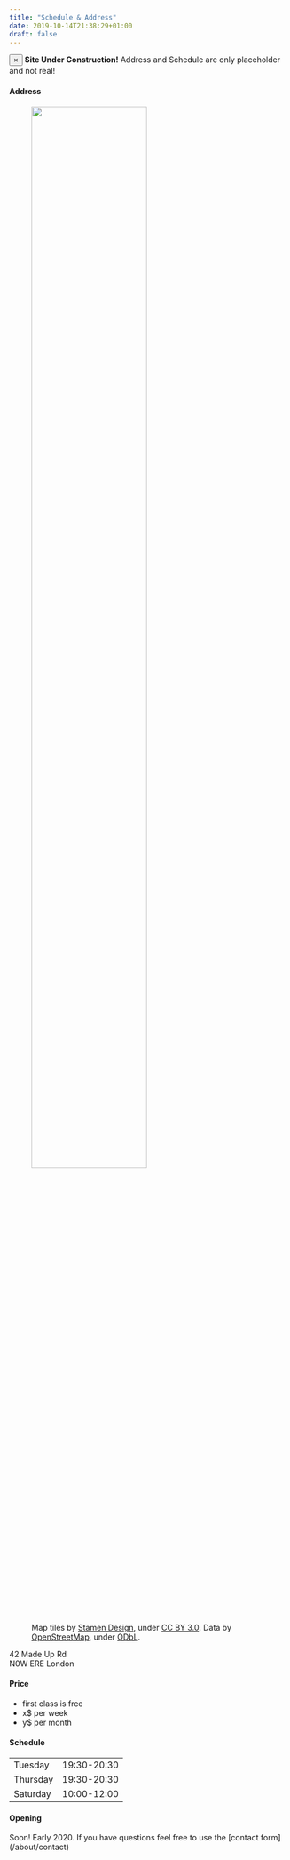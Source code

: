```yaml
---
title: "Schedule & Address"
date: 2019-10-14T21:38:29+01:00
draft: false
---
```


<div class="alert alert-danger alert-dismissible fade show">
  <button type="button" class="close" data-dismiss="alert">&times;</button>
  <strong>Site Under Construction!</strong> Address and Schedule are only placeholder and not real!
</div>

<h4 class="alert alert-info">Address</h4>

<div class="overflow-hidden mb-5">
  <figure>
    <img src="/img/random-london.png" loading="lazy" class="float-right" width="70%"/>
    <figcaption class="float-right">
        Map tiles by <a href="http://stamen.com">Stamen Design</a>, under <a href="http://creativecommons.org/licenses/by/3.0">CC BY 3.0</a>. Data by <a href="http://openstreetmap.org">OpenStreetMap</a>, under <a href="http://www.openstreetmap.org/copyright">ODbL</a>.
    </figcaption>
  </figure>
  
  42 Made Up Rd<br>
  N0W ERE London
</div>

<h4 class="alert alert-info">Price</h4>
<ul>
  <li>first class is free</li>
  <li>x$ per week</li>
  <li>y$ per month</li>
</ul>

<h4 class="alert alert-info">Schedule</h4>
<table>
<tr><td>Tuesday</td><td>19:30-20:30</td></tr>
<tr><td>Thursday</td><td>19:30-20:30</td></tr>
<tr><td>Saturday</td><td>10:00-12:00</td></tr>
</table>

<h4 class="alert alert-info">Opening</h4>
Soon! Early 2020. If you have questions feel free to use the [contact form](/about/contact)